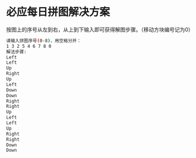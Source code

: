 #  必应每日拼图解决方案
按图上的序号从左到右，从上到下输入即可获得解图步骤。（移动方块编号记为0）
```sh
请输入拼图序号(0-8)，用空格分开：
1 3 2 5 4 6 7 8 0
解法步骤:
Left
Left
Up
Right
Up
Left
Down
Down
Right
Right
Up
Left
Left
Up
Right
Right
Down
Down
